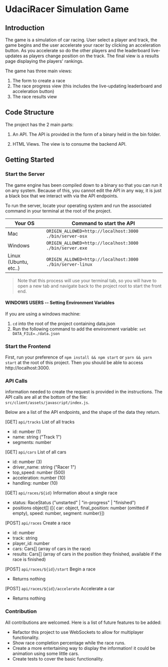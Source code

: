 # UdaciRacer Simulation Game

## Introduction

The game is a simulation of car racing. User select a player and track, the game begins and the user accelerate your
racer by clicking an acceleration button. As you accelerate so do the other players and the leaderboard live-updates as
players change position on the track. The final view is a results page displaying the players' rankings.

The game has three main views:

1. The form to create a race
2. The race progress view (this includes the live-updating leaderboard and acceleration button)
3. The race results view

## Code Structure

The project has the 2 main parts: 

1. An API. The API is provided in the form of a binary held in the bin folder. 

2. HTML Views. The view is to consume the backend API.

## Getting Started

### Start the Server

The game engine has been compiled down to a binary so that you can run it on any system. Because of this, you cannot
edit the API in any way, it is just a black box that we interact with via the API endpoints.

To run the server, locate your operating system and run the associated command in your terminal at the root of the
project.

| Your OS               | Command to start the API                                  |
| --------------------- | --------------------------------------------------------- |
| Mac                   | `ORIGIN_ALLOWED=http://localhost:3000 ./bin/server-osx`   |
| Windows               | `ORIGIN_ALLOWED=http://localhost:3000 ./bin/server.exe`   |
| Linux (Ubuntu, etc..) | `ORIGIN_ALLOWED=http://localhost:3000 ./bin/server-linux` |

> Note that this process will use your terminal tab, so you will have to open a new tab and navigate back to the project
root to start the front end.

#### WINDOWS USERS -- Setting Environment Variables

If you are using a windows machine:

1. `cd` into the root of the project containing data.json
2. Run the following command to add the environment variable:
   ```set DATA_FILE=./data.json```
   
### Start the Frontend

First, run your preference of `npm install && npm start` or `yarn && yarn start` at the root of this project. Then you
should be able to access http://localhost:3000.

### API Calls

information needed to create the request is provided in the instructions. The API calls are all at the bottom of the
file: `src/client/assets/javascript/index.js`.

Below are a list of the API endpoints, and the shape of the data they return.

[GET] `api/tracks`
List of all tracks

- id: number (1)
- name: string ("Track 1")
- segments: number[]([87,47,29,31,78,25,80,76,60,14....])

[GET] `api/cars`
List of all cars

- id: number (3)
- driver_name: string ("Racer 1")
- top_speed: number (500)
- acceleration: number (10)
- handling: number (10)

[GET] `api/races/${id}`
Information about a single race

- status: RaceStatus ("unstarted" | "in-progress" | "finished")
- positions object[] ([{ car: object, final_position: number (omitted if empty), speed: number, segment: number}])

[POST] `api/races`
Create a race

- id: number
- track: string
- player_id: number
- cars: Cars[] (array of cars in the race)
- results: Cars[] (array of cars in the position they finished, available if the race is finished)

[POST] `api/races/${id}/start`
Begin a race

- Returns nothing

[POST] `api/races/${id}/accelerate`
Accelerate a car

- Returns nothing


### Contribution

All contributions are welcomed. Here is a list of future features to be added:

- Refactor this project to use WebSockets to allow for multiplayer functionality.
- Show race completion percentage while the race runs.
- Create a more entertaining way to display the information! it could be animation using some little cars.
- Create tests to cover the basic functionality.